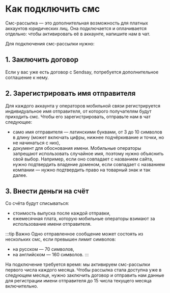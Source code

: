 # Как подключить смс

Смс-рассылка — это дополнительная возможность для платных аккаунтов юридических лиц. Она подключается и оплачивается отдельно: чтобы активировать её в аккаунте, напишите нам в чат.

Для подключения смс-рассылки нужно:

## 1. Заключить договор

Если у вас уже есть договор с Sendsay, потребуется дополнительное соглашение к нему. 

## 2. Зарегистрировать имя отправителя

Для каждого аккаунта у операторов мобильной связи регистрируется индивидуальное имя отправителя, от которого получателям будут приходить смс. Чтобы его зарегистрировать, отправьте нам в чат следующее:

- само имя отправителя — латинскими буквами, от 3 до 10 символов в длину (может включать цифры, нижнее подчёркивание и точки, но не начинаться с них),
- документ для обоснования имени. Мобильные операторы запрещают использовать случайное имя, поэтому нужно объяснить свой выбор. Например, если оно совпадает с названием сайта, нужно подтвердить владение доменом, если совпадает с названием компании — нужно подтвердить право на товарный знак и так далее.

## 3. Внести деньги на счёт

Со счёта будут списываться:

- стоимость выпуска после каждой отправки,
- ежемесячная плата, которую мобильные операторы взимают за использование имени отправителя.

:::tip Важно
Одно отправленное сообщение может состоять из нескольких смс, если превышен лимит символов:

- на русском — 70 символов,
- на английском — 160 символов.
:::

На подключение требуется время: мы активируем смс-рассылки первого числа каждого месяца. Чтобы рассылка стала доступна уже в следующем месяце, нужно заключить договор и отправить нам данные для регистрации имени отправителя до 15 числа текущего месяца включительно.

